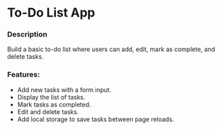 # To-Do List App

### Description
<p>Build a basic to-do list where users can add, edit, mark as complete, and delete tasks.</p>

### Features:
<ul>
    <li>Add new tasks with a form input.</li>
    <li>Display the list of tasks.</li>
    <li>Mark tasks as completed.</li>
    <li>Edit and delete tasks.</li>
    <li>Add local storage to save tasks between page reloads.</li>
</ul>